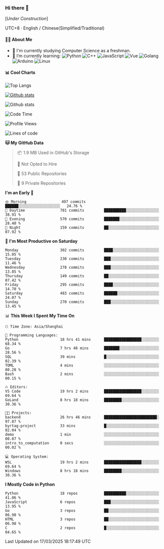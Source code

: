 ### Hi there 👋

\[*Under Construction*\]

UTC+8 · English / Chinese(Simplified/Traditional)

<!--
**NoNormalCreeper/NoNormalCreeper** is a ✨ _special_ ✨ repository because its `README.md` (this file) appears on your GitHub profile.

Here are some ideas to get you started:

- 🔭 I’m currently working on ...
- 🌱 I’m currently learning ...
- 👯 I’m looking to collaborate on ...
- 🤔 I’m looking for help with ...
- 💬 Ask me about ...
- 📫 How to reach me: ...
- 😄 Pronouns: ...
- ⚡ Fun fact: ...
-->

#### 👩‍💻 About Me

- 🏫 I'm currently studying Computer Science as a freshman.
- 🌱 I’m currently learning: 
![Python](https://img.shields.io/badge/-Python-blue?style=flat-square&logo=Python&logoColor=fff)
![C++](https://img.shields.io/badge/-C%2B%2B-00599C?style=flat-square&logo=C%2B%2B&logoColor=fff)
![JavaScript](https://img.shields.io/badge/-JavaScript-ffca18?style=flat-square&logo=JavaScript&logoColor=fff)
![Vue](https://img.shields.io/badge/-Vue-4FC08D?style=flat-square&logo=Vue.js&logoColor=fff)
![Golang](https://img.shields.io/badge/-Go-007d9c?style=flat-square&logo=Go&logoColor=fff)
![Arduino](https://img.shields.io/badge/-Arduino-00979D?style=flat-square&logo=Arduino&logoColor=fff)
![Linux](https://img.shields.io/badge/-Linux-FCC624?style=flat-square&logo=Linux&logoColor=fff)

#### 📊 Cool Charts

![Top Langs](https://readme-stats-zeta-six.vercel.app/api/top-langs/?username=NoNormalCreeper&layout=compact)

[![Github stats](https://readme-stats-zeta-six.vercel.app/api?username=NoNormalCreeper&show=reviews,discussions_started,discussions_answered,prs_merged,prs_merged_percentage)](https://github.com/anuraghazra/github-readme-stats)

![Github stats](https://github-profile-trophy.vercel.app/?username=NoNormalCreeper)


<!--START_SECTION:waka-->
![Code Time](http://img.shields.io/badge/Code%20Time-349%20hrs%203%20mins-blue)

![Profile Views](http://img.shields.io/badge/Profile%20Views-17-blue)

![Lines of code](https://img.shields.io/badge/From%20Hello%20World%20I%27ve%20Written-2.8%20million%20lines%20of%20code-blue)

**🐱 My GitHub Data** 

> 📦 1.9 MB Used in GitHub's Storage 
 > 
> 🚫 Not Opted to Hire
 > 
> 📜 53 Public Repositories 
 > 
> 🔑 9 Private Repositories 
 > 
**I'm an Early 🐤** 

```text
🌞 Morning                497 commits         ██████░░░░░░░░░░░░░░░░░░░   24.76 % 
🌆 Daytime                781 commits         ██████████░░░░░░░░░░░░░░░   38.91 % 
🌃 Evening                570 commits         ███████░░░░░░░░░░░░░░░░░░   28.40 % 
🌙 Night                  159 commits         ██░░░░░░░░░░░░░░░░░░░░░░░   07.92 % 
```
📅 **I'm Most Productive on Saturday** 

```text
Monday                   302 commits         ████░░░░░░░░░░░░░░░░░░░░░   15.05 % 
Tuesday                  230 commits         ███░░░░░░░░░░░░░░░░░░░░░░   11.46 % 
Wednesday                278 commits         ███░░░░░░░░░░░░░░░░░░░░░░   13.85 % 
Thursday                 149 commits         ██░░░░░░░░░░░░░░░░░░░░░░░   07.42 % 
Friday                   295 commits         ████░░░░░░░░░░░░░░░░░░░░░   14.70 % 
Saturday                 483 commits         ██████░░░░░░░░░░░░░░░░░░░   24.07 % 
Sunday                   270 commits         ███░░░░░░░░░░░░░░░░░░░░░░   13.45 % 
```


📊 **This Week I Spent My Time On** 

```text
🕑︎ Time Zone: Asia/Shanghai

💬 Programming Languages: 
Python                   18 hrs 41 mins      █████████████████░░░░░░░░   68.34 % 
Go                       7 hrs 48 mins       ███████░░░░░░░░░░░░░░░░░░   28.56 % 
SQL                      39 mins             █░░░░░░░░░░░░░░░░░░░░░░░░   02.39 % 
TOML                     4 mins              ░░░░░░░░░░░░░░░░░░░░░░░░░   00.28 % 
Bash                     2 mins              ░░░░░░░░░░░░░░░░░░░░░░░░░   00.15 % 

🔥 Editors: 
VS Code                  19 hrs 2 mins       █████████████████░░░░░░░░   69.64 % 
GoLand                   8 hrs 18 mins       ████████░░░░░░░░░░░░░░░░░   30.36 % 

🐱‍💻 Projects: 
backend                  26 hrs 46 mins      ████████████████████████░   97.87 % 
byrtag-project           33 mins             █░░░░░░░░░░░░░░░░░░░░░░░░   02.04 % 
demo                     1 min               ░░░░░░░░░░░░░░░░░░░░░░░░░   00.07 % 
intro_to_computation     0 secs              ░░░░░░░░░░░░░░░░░░░░░░░░░   00.02 % 

💻 Operating System: 
WSL                      19 hrs 2 mins       █████████████████░░░░░░░░   69.64 % 
Windows                  8 hrs 18 mins       ████████░░░░░░░░░░░░░░░░░   30.36 % 
```

**I Mostly Code in Python** 

```text
Python                   18 repos            ██████████░░░░░░░░░░░░░░░   41.86 % 
JavaScript               6 repos             ███░░░░░░░░░░░░░░░░░░░░░░   13.95 % 
Go                       3 repos             ██░░░░░░░░░░░░░░░░░░░░░░░   06.98 % 
HTML                     3 repos             ██░░░░░░░░░░░░░░░░░░░░░░░   06.98 % 
C                        2 repos             █░░░░░░░░░░░░░░░░░░░░░░░░   04.65 % 
```




 Last Updated on 17/03/2025 18:17:49 UTC
<!--END_SECTION:waka-->

